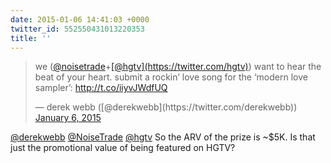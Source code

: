 ```yaml
---
date: 2015-01-06 14:41:03 +0000
twitter_id: 552550431013220353
title: ''
---
```


<blockquote class="twitter-tweet"><p lang="en" dir="ltr">we (<a href="https://twitter.com/NoiseTrade?ref_src=twsrc%5Etfw">@noisetrade</a>+<a href="https://twitter.com/hgtv?ref_src=twsrc%5Etfw">[@hgtv](https://twitter.com/hgtv)</a>) want to hear the beat of your heart. submit a rockin’ love song for the ‘modern love sampler’: <a href="http://t.co/iiyvJWdfUQ">http://t.co/iiyvJWdfUQ</a></p>&mdash; derek webb ([@derekwebb](https://twitter.com/derekwebb)) <a href="https://twitter.com/derekwebb/status/552531127928643585?ref_src=twsrc%5Etfw">January 6, 2015</a></blockquote>
<script async src="https://platform.twitter.com/widgets.js" charset="utf-8"></script>

[@derekwebb](https://twitter.com/derekwebb) [@NoiseTrade](https://twitter.com/NoiseTrade) [@hgtv](https://twitter.com/hgtv) So the ARV of the prize is ~$5K. Is that just the promotional value of being featured on HGTV?

